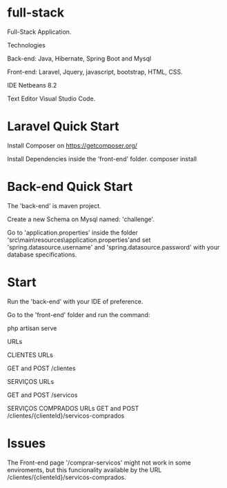 # full-stack
Full-Stack Application.

Technologies

Back-end: Java, Hibernate, Spring Boot and Mysql

Front-end: Laravel, Jquery, javascript, bootstrap, HTML, CSS.

IDE 
Netbeans 8.2

Text Editor
Visual Studio Code.

# Laravel Quick Start

Install Composer on
https://getcomposer.org/

Install Dependencies inside the 'front-end' folder.
composer install

# Back-end Quick Start

The 'back-end' is maven project. 

Create a new Schema on Mysql named: 'challenge'.

Go to 'application.properties' inside the folder 'src\main\resources\application.properties'and set 'spring.datasource.username' and 'spring.datasource.password' with your database specifications.

# Start

Run the 'back-end' with your IDE of preference.

Go to the 'front-end' folder and run the command:

php artisan serve

URLs

CLIENTES URLs

GET and POST
/clientes

SERVIÇOS URLs

GET and POST 
/servicos

SERVIÇOS COMPRADOS URLs
GET and POST
/clientes/{clienteId}/servicos-comprados

# Issues
The Front-end page '/comprar-servicos' might not work in some enviroments, but this funcionality available by the URL /clientes/{clienteId}/servicos-comprados.


